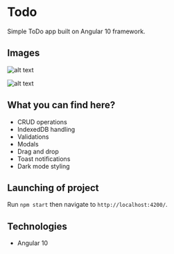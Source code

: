 
# Todo

Simple ToDo app built on Angular 10 framework.

## Images

![alt text](https://i.imgur.com/UeuN7cA.jpg)

![alt text](https://i.imgur.com/cr4olPD.jpg)

## What you can find here?

- CRUD operations
- IndexedDB handling
- Validations
- Modals
- Drag and drop
- Toast notifications
- Dark mode styling

## Launching of project

Run `npm start` then navigate to `http://localhost:4200/`.

## Technologies

 - Angular 10
